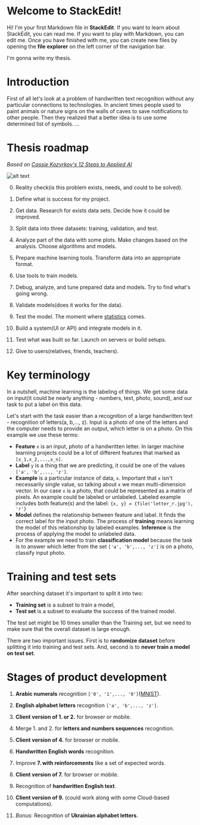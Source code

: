 # Welcome to StackEdit!

Hi! I'm your first Markdown file in **StackEdit**. If you want to learn about StackEdit, you can read me. If you want to play with Markdown, you can edit me. Once you have finished with me, you can create new files by opening the **file explorer** on the left corner of the navigation bar.

I'm gonna write my thesis.


# Introduction
First of all let's look at a problem of handwritten text recognition without any particular connections to technologies. In ancient times people used to paint animals or nature signs on the walls of caves to save notifications to other people. Then they realized that a better idea is to use some determined list of symbols. ... 

# Thesis roadmap

*Based on [Cassie Kozyrkov's 12 Steps to Applied AI](https://medium.com/swlh/12-steps-to-applied-ai-2fdad7fdcdf3)*

![alt text](https://miro.medium.com/max/1400/1*DWpwjk-yqNliqQlkqBKfUw.jpeg)

0. Reality check(is this problem exists, needs, and could to be solved).

1. Define what is success for my project.

2. Get data. Research for exists data sets. Decide how it could be improved.

3. Split data into three datasets: training, validation, and test.

4. Analyze part of the data with some plots. Make changes based on the analysis. Choose algorithms and models.

5. Prepare machine learning tools. Transform data into an appropriate format.

6. Use tools to train models.

7. Debug, analyze, and tune prepared data and models. Try to find what's going wrong.

8. Validate models(does it works for the data).

9. Test the model. The moment where [statistics](https://towardsdatascience.com/statistics-for-people-in-a-hurry-a9613c0ed0b) comes.

10. Build a system(UI or API) and integrate models in it.

11. Test what was built so far. Launch on servers or build setups.

12. Give to users(relatives, friends, teachers).

# Key terminology
In a nutshell, machine learning is the labeling of things. We get some data on input(it could be nearly anything - numbers, text, photo, sound), and our task to put a label on this data.

Let's start with the task easier than a recognition of a large handwritten text - recognition of letters(a, b,..., z). Input is a photo of one of the letters and the computer needs to provide an output, which letter is on a photo. On this example we use these terms:

* **Feature** `x` is an input, photo of a handwritten letter. In larger machine learning projects could be a lot of different features that marked as `[x_1,x_2,...,x_n]`.
* **Label** `y` is a thing that we are predicting, it could be one of the values `['a', 'b',..., 'z']`.
* **Example** is a particular instance of data, `x`. Important that `x` isn't necessarily single value, so talking about `x` we mean multi-dimension vector. In our case `x` is a photo, that could be represented as a matrix of pixels. An example could be labeled or unlabeled. Labeled example includes both feature(s) and the label: `{x, y} = {file('letter_r.jpg'), 'r'}`
* **Model** defines the relationship between feature and label. It finds the correct label for the input photo. The process of **training** means learning the model of this relationship by labeled examples. **Inference** is the process of applying the model to unlabeled data.
* For the example we need to train **classification model** because the task is to answer which letter from the set `['a', 'b',..., 'z']` is on a photo, classify input photo.

# Training and test sets
After searching dataset it's important to split it into two:

* **Training set** is a subset to train a model,
* **Test set** is a subset to evaluate the success of the trained model.

The test set might be 10 times smaller than the Training set, but we need to make sure that the overall dataset is large enough.

There are two important issues. First is to **randomize dataset** before splitting it into training and test sets. And, second is to **never train a model on test set**.

# Stages of product development
1. **Arabic numerals** recognition `['0', '1',..., '9']`([MNIST](http://yann.lecun.com/exdb/mnist/)).

2. **English alphabet letters** recognition `['a', 'b',..., 'z']`.

3. **Client version of 1. or 2.** for browser or mobile.

4. Merge 1. and 2. for **letters and numbers sequences** recognition.

5. **Client version of 4.** for browser or mobile.

6. **Handwritten English words** recognition.

7. Improve **7. with reinforcements** like a set of expected words.

8. **Client version of 7.** for browser or mobile.

9. Recognition of **handwritten English text**.

10. **Client version of 9.** (could work along with some Cloud-based computations).

11. *Bonus*: Recognition of **Ukrainian alphabet letters**.
<!--stackedit_data:
eyJoaXN0b3J5IjpbMTI5MTExODExMSwxMDk3ODgzNTg3XX0=
-->
